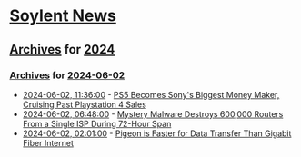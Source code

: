# [Soylent News](../../../README.md)

## [Archives](../../index.md) for [2024](../index.md)

### [Archives](../../index.md) for [2024-06-02](index.md)

* [2024-06-02, 11:36:00](https://soylentnews.org/article.pl?sid=24/05/31/2019216&from=rss) - [PS5 Becomes Sony's Biggest Money Maker, Cruising Past Playstation 4 Sales](https://soylentnews.org/article.pl?sid=24/05/31/2019216&from=rss)
* [2024-06-02, 06:48:00](https://soylentnews.org/article.pl?sid=24/05/31/2013200&from=rss) - [Mystery Malware Destroys 600,000 Routers From a Single ISP During 72-Hour Span](https://soylentnews.org/article.pl?sid=24/05/31/2013200&from=rss)
* [2024-06-02, 02:01:00](https://soylentnews.org/article.pl?sid=24/05/31/1953202&from=rss) - [Pigeon is Faster for Data Transfer Than Gigabit Fiber Internet](https://soylentnews.org/article.pl?sid=24/05/31/1953202&from=rss)
